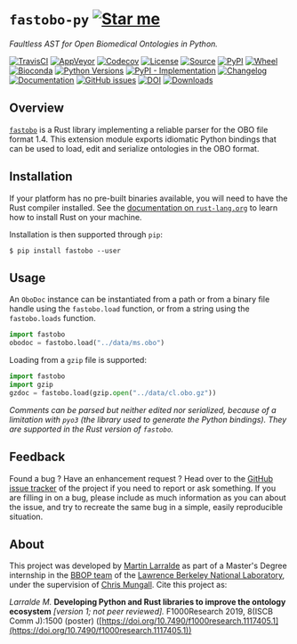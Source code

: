 # `fastobo-py` [![Star me](https://img.shields.io/github/stars/fastobo/fastobo-py.svg?style=social&label=Star&maxAge=3600)](https://github.com/fastobo/fastobo-py/stargazers)

*Faultless AST for Open Biomedical Ontologies in Python.*

[![TravisCI](https://img.shields.io/travis/com/fastobo/fastobo-py/master.svg?logo=travis&maxAge=600&style=flat-square)](https://travis-ci.com/fastobo/fastobo-py/branches)
[![AppVeyor](https://img.shields.io/appveyor/ci/althonos/fastobo-py/master?logo=appveyor&style=flat-square&maxAge=600)](https://ci.appveyor.com/project/althonos/fastobo-py)
[![Codecov](https://img.shields.io/codecov/c/gh/fastobo/fastobo-py/master.svg?style=flat-square&maxAge=600)](https://codecov.io/gh/fastobo/fastobo-py)
[![License](https://img.shields.io/badge/license-MIT-blue.svg?style=flat-square&maxAge=2678400)](https://choosealicense.com/licenses/mit/)
[![Source](https://img.shields.io/badge/source-GitHub-303030.svg?maxAge=2678400&style=flat-square)](https://github.com/fastobo/fastobo-py/)
[![PyPI](https://img.shields.io/pypi/v/fastobo.svg?style=flat-square&maxAge=600)](https://pypi.org/project/fastobo)
[![Wheel](https://img.shields.io/pypi/wheel/fastobo.svg?style=flat-square&maxAge=2678400)](https://pypi.org/project/fastobo/#files)
[![Bioconda](https://img.shields.io/conda/vn/bioconda/fastobo?style=flat-square&maxAge=3600)](https://anaconda.org/bioconda/fastobo)
[![Python Versions](https://img.shields.io/pypi/pyversions/fastobo.svg?style=flat-square&maxAge=600)](https://pypi.org/project/fastobo/#files)
[![PyPI - Implementation](https://img.shields.io/pypi/implementation/fastobo.svg?style=flat-square&maxAge=600)](https://pypi.org/project/fastobo/#files)
[![Changelog](https://img.shields.io/badge/keep%20a-changelog-8A0707.svg?maxAge=2678400&style=flat-square)](https://github.com/fastobo/fastobo-py/blob/master/CHANGELOG.md)
[![Documentation](https://img.shields.io/readthedocs/fastobo.svg?maxAge=3600&style=flat-square)](https://fastobo.readthedocs.io/)
[![GitHub issues](https://img.shields.io/github/issues/fastobo/fastobo-py.svg?style=flat-square&maxAge=600)](https://github.com/fastobo/fastobo-py/issues)
[![DOI](https://img.shields.io/badge/doi-10.7490%2Ff1000research.1117405.1-brightgreen?style=flat-square&maxAge=31536000)](https://f1000research.com/posters/8-1500)
[![Downloads](https://img.shields.io/badge/dynamic/json?style=flat-square&color=303f9f&maxAge=86400&label=downloads&query=%24.total_downloads&url=https%3A%2F%2Fapi.pepy.tech%2Fapi%2Fprojects%2Ffastobo)](https://pepy.tech/project/fastobo)


## Overview

[`fastobo`](https://crates.io/crates/fastobo) is a Rust library implementing a
reliable parser for the OBO file format 1.4. This extension module exports
idiomatic Python bindings that can be used to load, edit and serialize ontologies
in the OBO format.


## Installation

If your platform has no pre-built binaries available, you will need to have the Rust
compiler installed. See the [documentation on `rust-lang.org`](https://forge.rust-lang.org/other-installation-methods.html)
to learn how to install Rust on your machine.

Installation is then supported through `pip`:
```console
$ pip install fastobo --user
```


## Usage

An `OboDoc` instance can be instantiated from a path or from a binary file handle
using the `fastobo.load` function, or from a string using the `fastobo.loads` function.

```python
import fastobo
obodoc = fastobo.load("../data/ms.obo")
```

Loading from a `gzip` file is supported:
```python
import fastobo
import gzip
gzdoc = fastobo.load(gzip.open("../data/cl.obo.gz"))
```

*Comments can be parsed but neither edited nor serialized, because of a limitation
with `pyo3` (the library used to generate the Python bindings). They are supported
in the Rust version of `fastobo`.*

## Feedback

Found a bug ? Have an enhancement request ? Head over to the
[GitHub issue tracker](https://github.com/fastobo/fastobo-py/issues) of the project if
you need to report or ask something. If you are filling in on a bug, please include as much
information as you can about the issue, and try to recreate the same bug in a simple, easily
reproducible situation.


## About

This project was developed by [Martin Larralde](https://github.com/althonos)
as part of a Master's Degree internship in the [BBOP team](http://berkeleybop.org/) of the
[Lawrence Berkeley National Laboratory](https://www.lbl.gov/), under the supervision of
[Chris Mungall](http://biosciences.lbl.gov/profiles/chris-mungall/). Cite this project as:

*Larralde M.* **Developing Python and Rust libraries to improve the ontology ecosystem**
*\[version 1; not peer reviewed\].* F1000Research 2019, 8(ISCB Comm J):1500 (poster)
([https://doi.org/10.7490/f1000research.1117405.1](https://doi.org/10.7490/f1000research.1117405.1))
